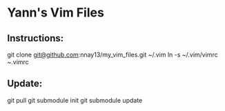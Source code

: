 # Yann's Vim Files #

## Instructions: ##

  git clone git@github.com:nnay13/my_vim_files.git ~/.vim 
  ln -s ~/.vim/vimrc ~.vimrc 

## Update: ## 

  git pull 
  git submodule init
  git submodule update
